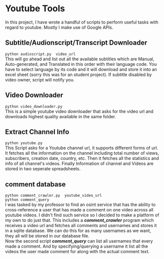 # Youtube Tools
In this project, I have wrote a handful of scripts to perform useful tasks with regard to youtube. Mostly I make use of Google APIs.

## Subtitle/Audionscript/Transcript Downloader
`python audioscript.py  video_url`<br />
This will go ahead and list out all the available subtitles which are Manual, Auto-generated, and Translated in this order with their language code.
You have to select language by its code and it will download and store it into an excel sheet (sorry this was for an student project). If subtitle disabled by video owner, script will notify you.


## Video Downloader
`python video_downloader.py`<br />
This is a simple youtube video downloader that asks for the video url and downloads highest quality available in the same folder.

## Extract Channel Info
`python youtube.py`<br />
This Script asks for a Youtube channel url, it supports different forms of url. It fetches all the information on the channel including total number of views, subscribers, creation date, country, etc. Then it fetches all the statistics and info of all channel's videos. Finally Information of channel and Videos are stored in two seperate spreadsheets.

## comment database
`python comment_crawler.py  youtube_video_url`<br />
`python comment_query`<br />
I was tasked by my professor to find an osint service that has the ability to cross-reference a user that has made a comment on one video across all youtube videos. I didn't find such service so I decided to make a platform of my own to do just that. This includes a ***comment_crawler*** program which receives a video url and fetches all comments and usernames and stores it in a sqlite database. We can do this for as many usernames as we want, they all will be stored in our database file.<br /> 
Now the second script ***comment_query*** can list all usernames that every made a comment. And by specifying/querying a username it list all the videos the user made comment for along with the actual comment text.
